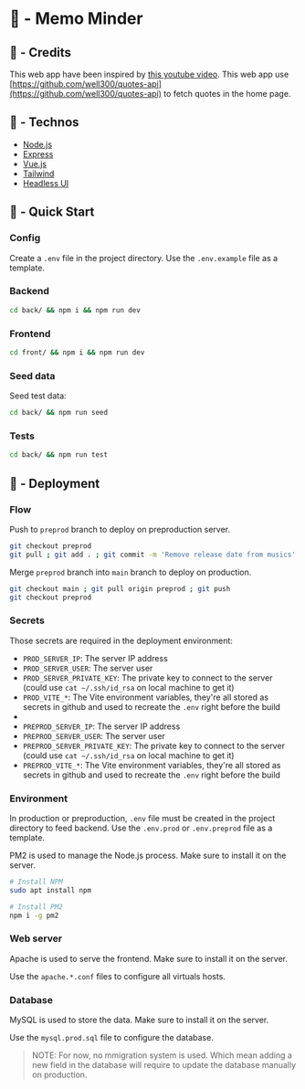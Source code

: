 # 📝 - Memo Minder

## 📰 - Credits

This web app have been inspired by [this youtube video](https://www.youtube.com/watch?v=X7ZxomW71Vs).
This web app use [https://github.com/well300/quotes-api](https://github.com/well300/quotes-api) to fetch quotes in the home page.

## 📖 - Technos

- [Node.js](https://nodejs.org/en/)
- [Express](https://expressjs.com/)
- [Vue.js](https://vuejs.org/)
- [Tailwind](https://tailwindcss.com/)
- [Headless UI](https://headlessui.dev/)

## 🚀 - Quick Start

### Config

Create a `.env` file in the project directory. Use the `.env.example` file as a template.

### Backend

```bash
cd back/ && npm i && npm run dev
```

### Frontend

```bash
cd front/ && npm i && npm run dev
```

### Seed data

Seed test data:
```bash
cd back/ && npm run seed
```

### Tests
```bash
cd back/ && npm run test
```

## 🚢 - Deployment

### Flow

Push to `preprod` branch to deploy on preproduction server.
```sh
git checkout preprod
git pull ; git add . ; git commit -m 'Remove release date from musics' ; git push
```

Merge `preprod` branch into `main` branch to deploy on production.
```sh
git checkout main ; git pull origin preprod ; git push
git checkout preprod    
```

### Secrets

Those secrets are required in the deployment environment:
- `PROD_SERVER_IP`: The server IP address
- `PROD_SERVER_USER`: The server user
- `PROD_SERVER_PRIVATE_KEY`: The private key to connect to the server (could use `cat ~/.ssh/id_rsa` on local machine to get it)
- `PROD_VITE_*`: The Vite environment variables, they're all stored as secrets in github and used to recreate the `.env` right before the build
- 
- `PREPROD_SERVER_IP`: The server IP address
- `PREPROD_SERVER_USER`: The server user
- `PREPROD_SERVER_PRIVATE_KEY`: The private key to connect to the server (could use `cat ~/.ssh/id_rsa` on local machine to get it)
- `PREPROD_VITE_*`: The Vite environment variables, they're all stored as secrets in github and used to recreate the `.env` right before the build

### Environment

In production or preproduction, `.env` file must be created in the project directory to feed backend. Use the `.env.prod` or `.env.preprod` file as a template.

PM2 is used to manage the Node.js process. Make sure to install it on the server.

```bash
# Install NPM
sudo apt install npm

# Install PM2
npm i -g pm2
```

### Web server

Apache is used to serve the frontend. Make sure to install it on the server.

Use the `apache.*.conf` files to configure all virtuals hosts.

### Database

MySQL is used to store the data. Make sure to install it on the server.

Use the `mysql.prod.sql` file to configure the database.

> NOTE: For now, no mmigration system is used. Which mean adding a new field in the database will require to update the database manually on production.
